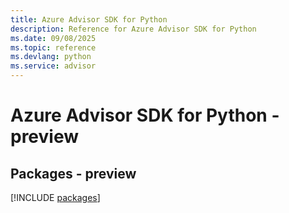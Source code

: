 ```yaml
---
title: Azure Advisor SDK for Python
description: Reference for Azure Advisor SDK for Python
ms.date: 09/08/2025
ms.topic: reference
ms.devlang: python
ms.service: advisor
---
```

# Azure Advisor SDK for Python - preview
## Packages - preview
[!INCLUDE [packages](advisor-index.md)]